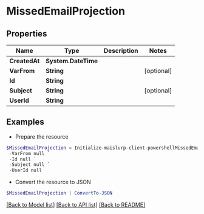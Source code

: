 # MissedEmailProjection
## Properties

Name | Type | Description | Notes
------------ | ------------- | ------------- | -------------
**CreatedAt** | **System.DateTime** |  | 
**VarFrom** | **String** |  | [optional] 
**Id** | **String** |  | 
**Subject** | **String** |  | [optional] 
**UserId** | **String** |  | 

## Examples

- Prepare the resource
```powershell
$MissedEmailProjection = Initialize-maislurp-client-powershellMissedEmailProjection  -CreatedAt null `
 -VarFrom null `
 -Id null `
 -Subject null `
 -UserId null
```

- Convert the resource to JSON
```powershell
$MissedEmailProjection | ConvertTo-JSON
```

[[Back to Model list]](../README#documentation-for-models) [[Back to API list]](../README#documentation-for-api-endpoints) [[Back to README]](../README)


